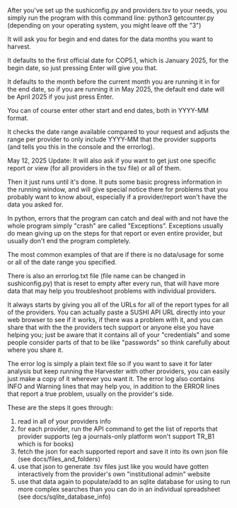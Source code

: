 After you've set up the sushiconfig.py and providers.tsv to your needs, you simply run the program with this command line:
python3 getcounter.py     (depending on your operating system, you might leave off the "3")

It will ask you for begin and end dates for the data months you want to harvest.

It defaults to the first official date for COP5.1, which is January 2025, for the begin date, so just pressing Enter will give you that.

It defaults to the month before the current month you are running it in for the end date, so if you are running it in May 2025, the default end date will be April 2025 if
you just press Enter.

You can of course enter other start and end dates, both in YYYY-MM format.

It checks the date range available compared to your request and adjusts the range per provider to only include YYYY-MM that the provider supports (and tells you this in the console and the errorlog).

May 12, 2025 Update: It will also ask if you want to get just one specific report or view (for all providers in the tsv file) or all of them.

Then  it just runs until it's done. It puts some basic progress information in the running window, and will give special notice there for 
  problems that you probably want to know about, especially if a provider/report won't have the data you asked for.

In python, errors that the program can catch and deal with and not have the whole program simply "crash" are called "Exceptions".
Exceptions usually do mean giving up on the steps for that report or even entire provider, but usually don't end the program completely.

The most common examples of that are if there is no data/usage for some or all of the date range you specified.

There is also an errorlog.txt file (file name can be changed in sushiconfig.py) that is reset to empty after every run, that will have more data that may help you troubleshoot problems with individual providers.

It always starts by giving you all of the URLs for all of the report types for all of the providers. You can actually paste a SUSHI API URL directly into your web browser to
see if it works, if there was a problem with it, and you can share that with the the providers tech support or anyone else you have helping you; just be aware that it contains all of
your "credentials" and some people consider parts of that to be like "passwords" so think carefully about where you share it.

The error log is simply a plain text file so if you want to save it for later analysis but keep running the Harvester with other providers, you can easily just make a copy of it wherever you want it.
The error log also contains INFO and Warning lines that may help you, in addition to the ERROR lines that report a true problem, usually on the provider's side.

These are the steps it goes through:
1. read in all of your providers info<br>
2. for each provider, run the API command to get the list of reports that provider supports (eg a journals-only platform won't support TR_B1 which is for books)<br>
3. fetch the json for each supported report and save it into its own json file (see docs/files_and_folders)<br>
4. use that json to generate .tsv files just like you would have gotten interactively from the provider's own "institutional admin" website<br>
5. use that data again to populate/add to an sqlite database for using to run more complex searches than you can do in an individual spreadsheet (see docs/sqlite_database_info)<br>
